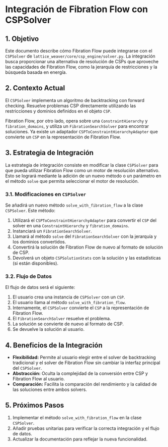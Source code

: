 # Integración de Fibration Flow con CSPSolver

## 1. Objetivo

Este documento describe cómo Fibration Flow puede integrarse con el `CSPSolver` de `lattice_weaver/core/csp_engine/solver.py`. La integración busca proporcionar una alternativa de resolución de CSPs que aproveche las capacidades de Fibration Flow, como la jerarquía de restricciones y la búsqueda basada en energía.

## 2. Contexto Actual

El `CSPSolver` implementa un algoritmo de backtracking con forward checking. Resuelve problemas CSP directamente utilizando las restricciones y dominios definidos en el objeto `CSP`.

Fibration Flow, por otro lado, opera sobre una `ConstraintHierarchy` y `fibration_domains`, y utiliza un `FibrationSearchSolver` para encontrar soluciones. Ya existe un adaptador `CSPToConstraintHierarchyAdapter` que convierte un `CSP` en la representación de Fibration Flow.

## 3. Estrategia de Integración

La estrategia de integración consiste en modificar la clase `CSPSolver` para que pueda utilizar Fibration Flow como un motor de resolución alternativo. Esto se logrará mediante la adición de un nuevo método o un parámetro en el método `solve` que permita seleccionar el motor de resolución.

### 3.1. Modificaciones en `CSPSolver`

Se añadirá un nuevo método `solve_with_fibration_flow` a la clase `CSPSolver`. Este método:

1.  Utilizará el `CSPToConstraintHierarchyAdapter` para convertir el `CSP` del solver en una `ConstraintHierarchy` y `fibration_domains`.
2.  Instanciará un `FibrationSearchSolver`.
3.  Llamará al método `solve` del `FibrationSearchSolver` con la jerarquía y los dominios convertidos.
4.  Convertirá la solución de Fibration Flow de nuevo al formato de solución de CSP.
5.  Devolverá un objeto `CSPSolutionStats` con la solución y las estadísticas (si están disponibles).

### 3.2. Flujo de Datos

El flujo de datos será el siguiente:

1.  El usuario crea una instancia de `CSPSolver` con un `CSP`.
2.  El usuario llama al método `solve_with_fibration_flow`.
3.  Internamente, el `CSPSolver` convierte el `CSP` a la representación de Fibration Flow.
4.  El `FibrationSearchSolver` resuelve el problema.
5.  La solución se convierte de nuevo al formato de CSP.
6.  Se devuelve la solución al usuario.

## 4. Beneficios de la Integración

*   **Flexibilidad:** Permite al usuario elegir entre el solver de backtracking tradicional y el solver de Fibration Flow sin cambiar la interfaz principal del `CSPSolver`.
*   **Abstracción:** Oculta la complejidad de la conversión entre CSP y Fibration Flow al usuario.
*   **Comparación:** Facilita la comparación del rendimiento y la calidad de las soluciones entre ambos solvers.

## 5. Próximos Pasos

1.  Implementar el método `solve_with_fibration_flow` en la clase `CSPSolver`.
2.  Añadir pruebas unitarias para verificar la correcta integración y el flujo de datos.
3.  Actualizar la documentación para reflejar la nueva funcionalidad.

